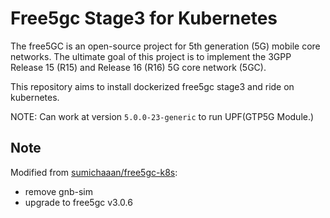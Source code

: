 # Free5gc Stage3 for Kubernetes
The free5GC is an open-source project for 5th generation (5G) mobile core networks. The ultimate goal of this project is to implement the 3GPP Release 15 (R15) and Release 16 (R16) 5G core network (5GC).

This repository aims to install dockerized free5gc stage3 and ride on kubernetes.

NOTE: Can work at version `5.0.0-23-generic` to run UPF(GTP5G Module.)

## Note
Modified from [sumichaaan/free5gc-k8s](https://github.com/sumichaaan/free5gc-k8s):
- remove gnb-sim
- upgrade to free5gc v3.0.6